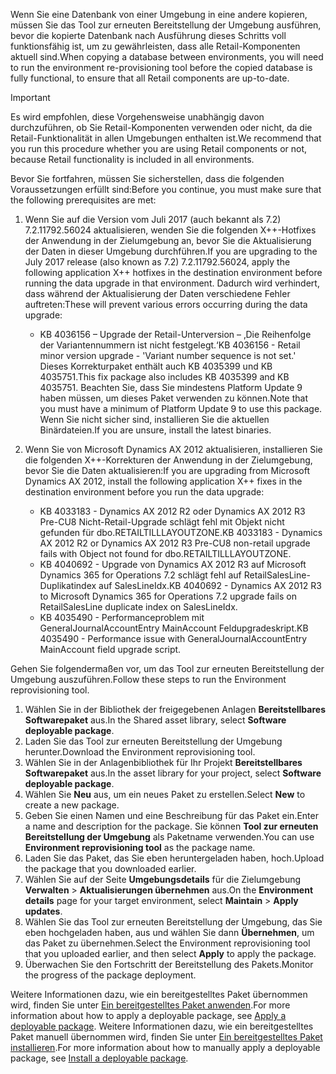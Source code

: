 <span data-ttu-id="61117-101">Wenn Sie eine Datenbank von einer Umgebung in eine andere kopieren, müssen Sie das Tool zur erneuten Bereitstellung der Umgebung ausführen, bevor die kopierte Datenbank nach Ausführung dieses Schritts voll funktionsfähig ist, um zu gewährleisten, dass alle Retail-Komponenten aktuell sind.</span><span class="sxs-lookup"><span data-stu-id="61117-101">When copying a database between environments, you will need to run the environment re-provisioning tool before the copied database is fully functional, to ensure that all Retail components are up-to-date.</span></span>

> [!IMPORTANT]
> <span data-ttu-id="61117-102">Es wird empfohlen, diese Vorgehensweise unabhängig davon durchzuführen, ob Sie Retail-Komponenten verwenden oder nicht, da die Retail-Funktionalität in allen Umgebungen enthalten ist.</span><span class="sxs-lookup"><span data-stu-id="61117-102">We recommend that you run this procedure whether you are using Retail components or not, because Retail functionality is included in all environments.</span></span> 

<span data-ttu-id="61117-103">Bevor Sie fortfahren, müssen Sie sicherstellen, dass die folgenden Voraussetzungen erfüllt sind:</span><span class="sxs-lookup"><span data-stu-id="61117-103">Before you continue, you must make sure that the following prerequisites are met:</span></span>
1. <span data-ttu-id="61117-104">Wenn Sie auf die Version vom Juli 2017 (auch bekannt als 7.2) 7.2.11792.56024 aktualisieren, wenden Sie die folgenden X++-Hotfixes der Anwendung in der Zielumgebung an, bevor Sie die Aktualisierung der Daten in dieser Umgebung durchführen.</span><span class="sxs-lookup"><span data-stu-id="61117-104">If you are upgrading to the July 2017 release (also known as 7.2) 7.2.11792.56024, apply the following application X++ hotfixes in the destination environment before running the data upgrade in that environment.</span></span> <span data-ttu-id="61117-105">Dadurch wird verhindert, dass während der Aktualisierung der Daten verschiedene Fehler auftreten:</span><span class="sxs-lookup"><span data-stu-id="61117-105">These will prevent various errors occurring during the data upgrade:</span></span>

    - <span data-ttu-id="61117-106">KB 4036156 – Upgrade der Retail-Unterversion – ‚Die Reihenfolge der Variantennummern ist nicht festgelegt.‘</span><span class="sxs-lookup"><span data-stu-id="61117-106">KB 4036156 - Retail minor version upgrade - 'Variant number sequence is not set.'</span></span> <span data-ttu-id="61117-107">Dieses Korrekturpaket enthält auch KB 4035399 und KB 4035751.</span><span class="sxs-lookup"><span data-stu-id="61117-107">This fix package also includes KB 4035399 and KB 4035751.</span></span> <span data-ttu-id="61117-108">Beachten Sie, dass Sie mindestens Platform Update 9 haben müssen, um dieses Paket verwenden zu können.</span><span class="sxs-lookup"><span data-stu-id="61117-108">Note that you must have a minimum of Platform Update 9 to use this package.</span></span> <span data-ttu-id="61117-109">Wenn Sie nicht sicher sind, installieren Sie die aktuellen Binärdateien.</span><span class="sxs-lookup"><span data-stu-id="61117-109">If you are unsure, install the latest binaries.</span></span>
    
2. <span data-ttu-id="61117-110">Wenn Sie von Microsoft Dynamics AX 2012 aktualisieren, installieren Sie die folgenden X++-Korrekturen der Anwendung in der Zielumgebung, bevor Sie die Daten aktualisieren:</span><span class="sxs-lookup"><span data-stu-id="61117-110">If you are upgrading from Microsoft Dynamics AX 2012, install the following application X++ fixes in the destination environment before you run the data upgrade:</span></span>
    - <span data-ttu-id="61117-111">KB 4033183 - Dynamics AX 2012 R2 oder Dynamics AX 2012 R3 Pre-CU8 Nicht-Retail-Upgrade schlägt fehl mit Objekt nicht gefunden für dbo.RETAILTILLLAYOUTZONE.</span><span class="sxs-lookup"><span data-stu-id="61117-111">KB 4033183 - Dynamics AX 2012 R2 or Dynamics AX 2012 R3 Pre-CU8 non-retail upgrade fails with Object not found for dbo.RETAILTILLLAYOUTZONE.</span></span>
    - <span data-ttu-id="61117-112">KB 4040692 - Upgrade von Dynamics AX 2012 R3 auf Microsoft Dynamics 365 for Operations 7.2 schlägt fehl auf RetailSalesLine-Duplikatindex auf SalesLineIdx.</span><span class="sxs-lookup"><span data-stu-id="61117-112">KB 4040692 - Dynamics AX 2012 R3 to Microsoft Dynamics 365 for Operations 7.2 upgrade fails on RetailSalesLine duplicate index on SalesLineIdx.</span></span>
    - <span data-ttu-id="61117-113">KB 4035490 - Performanceproblem mit GeneralJournalAccountEntry MainAccount Feldupgradeskript.</span><span class="sxs-lookup"><span data-stu-id="61117-113">KB 4035490 - Performance issue with GeneralJournalAccountEntry MainAccount field upgrade script.</span></span>


<span data-ttu-id="61117-114">Gehen Sie folgendermaßen vor, um das Tool zur erneuten Bereitstellung der Umgebung auszuführen.</span><span class="sxs-lookup"><span data-stu-id="61117-114">Follow these steps to run the Environment reprovisioning tool.</span></span>

1. <span data-ttu-id="61117-115">Wählen Sie in der Bibliothek der freigegebenen Anlagen **Bereitstellbares Softwarepaket** aus.</span><span class="sxs-lookup"><span data-stu-id="61117-115">In the Shared asset library, select **Software deployable package**.</span></span>
2. <span data-ttu-id="61117-116">Laden Sie das Tool zur erneuten Bereitstellung der Umgebung herunter.</span><span class="sxs-lookup"><span data-stu-id="61117-116">Download the Environment reprovisioning tool.</span></span>
3. <span data-ttu-id="61117-117">Wählen Sie in der Anlagenbibliothek für Ihr Projekt **Bereitstellbares Softwarepaket** aus.</span><span class="sxs-lookup"><span data-stu-id="61117-117">In the asset library for your project, select **Software deployable package**.</span></span>
4. <span data-ttu-id="61117-118">Wählen Sie **Neu** aus, um ein neues Paket zu erstellen.</span><span class="sxs-lookup"><span data-stu-id="61117-118">Select **New** to create a new package.</span></span>
5. <span data-ttu-id="61117-119">Geben Sie einen Namen und eine Beschreibung für das Paket ein.</span><span class="sxs-lookup"><span data-stu-id="61117-119">Enter a name and description for the package.</span></span> <span data-ttu-id="61117-120">Sie können **Tool zur erneuten Bereitstellung der Umgebung** als Paketname verwenden.</span><span class="sxs-lookup"><span data-stu-id="61117-120">You can use **Environment reprovisioning tool** as the package name.</span></span>
6. <span data-ttu-id="61117-121">Laden Sie das Paket, das Sie eben heruntergeladen haben, hoch.</span><span class="sxs-lookup"><span data-stu-id="61117-121">Upload the package that you downloaded earlier.</span></span>
7. <span data-ttu-id="61117-122">Wählen Sie auf der Seite **Umgebungsdetails** für die Zielumgebung **Verwalten** > **Aktualisierungen übernehmen** aus.</span><span class="sxs-lookup"><span data-stu-id="61117-122">On the **Environment details** page for your target environment, select **Maintain** > **Apply updates**.</span></span>
8. <span data-ttu-id="61117-123">Wählen Sie das Tool zur erneuten Bereitstellung der Umgebung, das Sie eben hochgeladen haben, aus und wählen Sie dann **Übernehmen**, um das Paket zu übernehmen.</span><span class="sxs-lookup"><span data-stu-id="61117-123">Select the Environment reprovisioning tool that you uploaded earlier, and then select **Apply** to apply the package.</span></span>
9. <span data-ttu-id="61117-124">Überwachen Sie den Fortschritt der Bereitstellung des Pakets.</span><span class="sxs-lookup"><span data-stu-id="61117-124">Monitor the progress of the package deployment.</span></span> 

<span data-ttu-id="61117-125">Weitere Informationen dazu, wie ein bereitgestelltes Paket übernommen wird, finden Sie unter [Ein bereitgestelltes Paket anwenden](../deployment/create-apply-deployable-package.md).</span><span class="sxs-lookup"><span data-stu-id="61117-125">For more information about how to apply a deployable package, see [Apply a deployable package](../deployment/create-apply-deployable-package.md).</span></span> <span data-ttu-id="61117-126">Weitere Informationen dazu, wie ein bereitgestelltes Paket manuell übernommen wird, finden Sie unter [Ein bereitgestelltes Paket installieren](../deployment/install-deployable-package.md).</span><span class="sxs-lookup"><span data-stu-id="61117-126">For more information about how to manually apply a deployable package, see [Install a deployable package](../deployment/install-deployable-package.md).</span></span>
